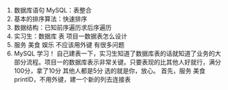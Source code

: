 1. 数据库语句 MySQL：表整合
2. 基本的排序算法：快速排序
3. 数据结构：已知前序遍历求后序遍历
4. 实习生：数据库 表  项目一数据表怎么设计
5. 服务 美食 娱乐  不应该用外键 有很多问题
6. MySQL 学习！ 自己建表一下，实习生知道了数据库表的话就知道了业务的大部分流程。项目一的数据库表示非常关键。只要表现的比其他人好就行，满分100分，拿了10分 其他人都是5分 选的就是你，放心。
首先，服务 美食 
printID，不用外键，建一个新的列去连接表